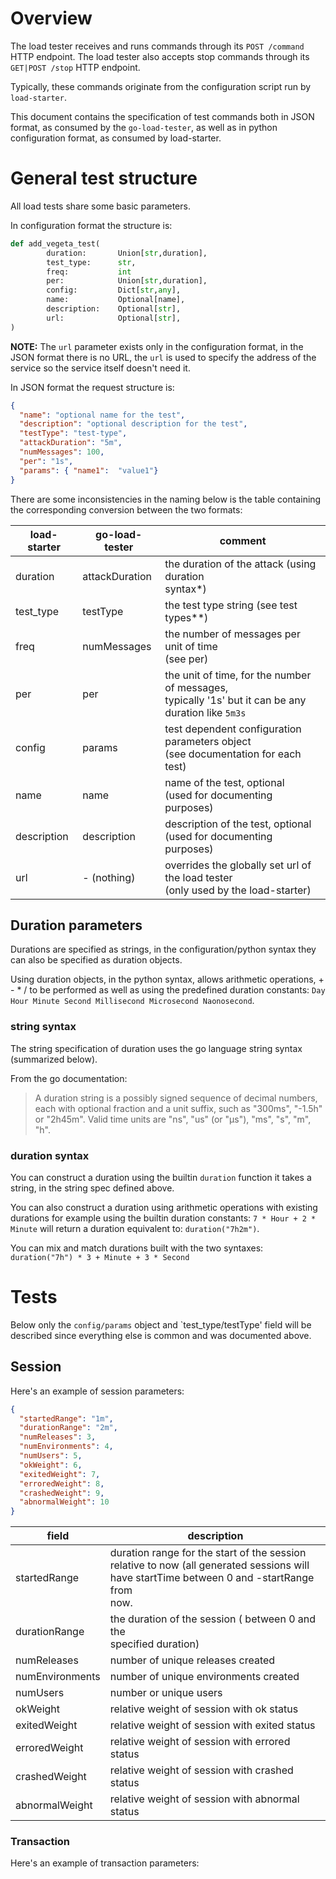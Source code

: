 # Overview

The load tester receives and runs commands through its `POST /command` HTTP endpoint.
The load tester also accepts stop commands through its `GET|POST /stop` HTTP endpoint.

Typically, these commands originate from the configuration script run by `load-starter`.

This document contains the specification of test commands both in JSON format, as consumed by the `go-load-tester`, 
as well as in python configuration format, as consumed by load-starter.

# General test structure

All load tests share some basic parameters.

In configuration format the structure is:

```python
def add_vegeta_test( 
        duration:       Union[str,duration],
        test_type:      str,
        freq:           int
        per:            Union[str,duration],
        config:         Dict[str,any],
        name:           Optional[name],
        description:    Optional[str],
        url:            Optional[str],        
)
```

**NOTE:** The `url` parameter exists only in the configuration format, in the JSON format there is no URL, the
`url` is used to specify the address of the service so the service itself doesn't need it.

In JSON format the request structure is:

```JSON
{
  "name": "optional name for the test",
  "description": "optional description for the test",
  "testType": "test-type",
  "attackDuration": "5m",
  "numMessages": 100,
  "per": "1s",
  "params": { "name1":  "value1"}
}
```

There are some inconsistencies in the naming below is the table containing the corresponding conversion 
between the two formats:

| load-starter | go-load-tester | comment                                                                                                 |
|--------------|----------------|---------------------------------------------------------------------------------------------------------|
| duration     | attackDuration | the duration of the attack (using duration<br>syntax*)                                                  |
| test_type    | testType       | the test type string (see test types**)                                                                 |
| freq         | numMessages    | the number of messages per unit of time <br>(see per)                                                   |
| per          | per            | the unit of time, for the number of messages,<br>typically '1s' but it can be any duration like `5m3s`  |
| config       | params         | test dependent configuration parameters object <br>(see documentation for each test)                    |
| name         | name           | name of the test, optional <br>(used for documenting purposes)                                          |
| description  | description    | description of the test, optional<br>(used for documenting purposes)                                    |
| url          | - (nothing)    | overrides the globally set url of the load tester<br>(only used by the load-starter)                    |

## Duration parameters
Durations are specified as strings, in the configuration/python syntax they can also be specified as duration objects.

Using duration objects, in the python syntax, allows arithmetic operations, + - * / to be performed as well as
using the predefined duration constants: `Day Hour Minute Second Millisecond Microsecond Naonosecond`.

### string syntax
The string specification of duration uses the go language string syntax (summarized below).

From the go documentation:
>A duration string is a possibly signed sequence of decimal numbers, each with optional fraction and a unit suffix, 
>such as "300ms", "-1.5h" or "2h45m". Valid time units are "ns", "us" (or "µs"), "ms", "s", "m", "h".

### duration syntax

You can construct a duration using the builtin `duration` function it takes a string, in the string spec
defined above.

You can also construct a duration using arithmetic operations with existing durations for example using the
builtin duration constants: `7 * Hour + 2 * Minute` will return a duration equivalent to: 
`duration("7h2m")`.

You can mix and match durations built with the two syntaxes: `duration("7h") * 3 + Minute + 3 * Second`

# Tests

Below only the `config/params` object and `test_type/testType' field will be described since 
everything else is common and was documented above.

## Session

Here's an example of session parameters:

```json
{
  "startedRange": "1m",
  "durationRange": "2m",
  "numReleases": 3,
  "numEnvironments": 4,
  "numUsers": 5,
  "okWeight": 6,
  "exitedWeight": 7,
  "erroredWeight": 8,
  "crashedWeight": 9,
  "abnormalWeight": 10
}
```

| field           | description                                                                                                                                           |
|-----------------|-------------------------------------------------------------------------------------------------------------------------------------------------------|
| startedRange    | duration range for the start of the session<br>relative to now (all generated sessions will<br>have startTime between 0 and -startRange from <br>now. |
| durationRange   | the duration of the session ( between 0 and the <br>specified duration)                                                                               |
| numReleases     | number of unique releases created                                                                                                                     |
| numEnvironments | number of unique environments created                                                                                                                 |
| numUsers        | number or unique users                                                                                                                                |
| okWeight        | relative weight of session with ok status                                                                                                             |
| exitedWeight    | relative weight of session with exited status                                                                                                         |
| erroredWeight   | relative weight of session with errored status                                                                                                        |
| crashedWeight   | relative weight of session with crashed status                                                                                                        |
| abnormalWeight  | relative weight of session with abnormal status                                                                                                       |


### Transaction

Here's an example of transaction parameters:

```json

```